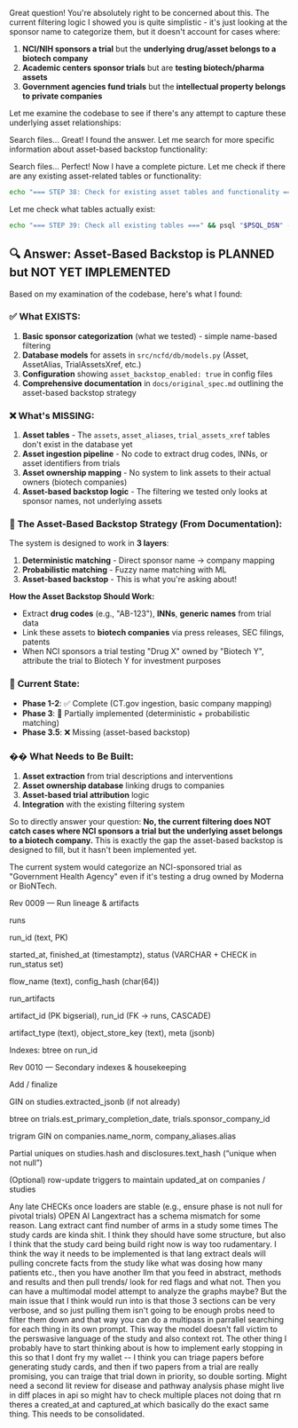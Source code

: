 Great question! You're absolutely right to be concerned about this. The current filtering logic I showed you is quite simplistic - it's just looking at the sponsor name to categorize them, but it doesn't account for cases where:

1. **NCI/NIH sponsors a trial** but the **underlying drug/asset belongs to a biotech company**
2. **Academic centers sponsor trials** but are **testing biotech/pharma assets**
3. **Government agencies fund trials** but the **intellectual property belongs to private companies**

Let me examine the codebase to see if there's any attempt to capture these underlying asset relationships:

Search files...
Great! I found the answer. Let me search for more specific information about asset-based backstop functionality:

Search files...
Perfect! Now I have a complete picture. Let me check if there are any existing asset-related tables or functionality:

```bash
echo "=== STEP 38: Check for existing asset tables and functionality ===" && psql "$PSQL_DSN" -c "\dt" | grep -i asset
```
Let me check what tables actually exist:

```bash
echo "=== STEP 39: Check all existing tables ===" && psql "$PSQL_DSN" -c "\dt"
```
## 🔍 **Answer: Asset-Based Backstop is PLANNED but NOT YET IMPLEMENTED**

Based on my examination of the codebase, here's what I found:

### ✅ **What EXISTS:**
1. **Basic sponsor categorization** (what we tested) - simple name-based filtering
2. **Database models** for assets in `src/ncfd/db/models.py` (Asset, AssetAlias, TrialAssetsXref, etc.)
3. **Configuration** showing `asset_backstop_enabled: true` in config files
4. **Comprehensive documentation** in `docs/original_spec.md` outlining the asset-based backstop strategy

### ❌ **What's MISSING:**
1. **Asset tables** - The `assets`, `asset_aliases`, `trial_assets_xref` tables don't exist in the database yet
2. **Asset ingestion pipeline** - No code to extract drug codes, INNs, or asset identifiers from trials
3. **Asset ownership mapping** - No system to link assets to their actual owners (biotech companies)
4. **Asset-based backstop logic** - The filtering we tested only looks at sponsor names, not underlying assets

### 🎯 **The Asset-Based Backstop Strategy (From Documentation):**

The system is designed to work in **3 layers**:

1. **Deterministic matching** - Direct sponsor name → company mapping
2. **Probabilistic matching** - Fuzzy name matching with ML
3. **Asset-based backstop** - This is what you're asking about!

**How the Asset Backstop Should Work:**
- Extract **drug codes** (e.g., "AB-123"), **INNs**, **generic names** from trial data
- Link these assets to **biotech companies** via press releases, SEC filings, patents
- When NCI sponsors a trial testing "Drug X" owned by "Biotech Y", attribute the trial to Biotech Y for investment purposes

### 🚧 **Current State:**
- **Phase 1-2**: ✅ Complete (CT.gov ingestion, basic company mapping)
- **Phase 3**: 🚧 Partially implemented (deterministic + probabilistic matching)
- **Phase 3.5**: ❌ Missing (asset-based backstop)

### �� **What Needs to Be Built:**
1. **Asset extraction** from trial descriptions and interventions
2. **Asset ownership database** linking drugs to companies
3. **Asset-based trial attribution** logic
4. **Integration** with the existing filtering system

So to directly answer your question: **No, the current filtering does NOT catch cases where NCI sponsors a trial but the underlying asset belongs to a biotech company.** This is exactly the gap the asset-based backstop is designed to fill, but it hasn't been implemented yet.

The current system would categorize an NCI-sponsored trial as "Government Health Agency" even if it's testing a drug owned by Moderna or BioNTech.


Rev 0009 — Run lineage & artifacts

runs

run_id (text, PK)

started_at, finished_at (timestamptz), status (VARCHAR + CHECK in run_status set)

flow_name (text), config_hash (char(64))

run_artifacts

artifact_id (PK bigserial), run_id (FK → runs, CASCADE)

artifact_type (text), object_store_key (text), meta (jsonb)

Indexes: btree on run_id

Rev 0010 — Secondary indexes & housekeeping

Add / finalize

GIN on studies.extracted_jsonb (if not already)

btree on trials.est_primary_completion_date, trials.sponsor_company_id

trigram GIN on companies.name_norm, company_aliases.alias

Partial uniques on studies.hash and disclosures.text_hash (“unique when not null”)

(Optional) row-update triggers to maintain updated_at on companies / studies

Any late CHECKs once loaders are stable (e.g., ensure phase is not null for pivotal trials)
OPEN AI Langextract has a schema mismatch for some reason.
Lang extract cant find number of arms in a study some times 
The study cards are kinda shit. I think they should have some structure, but also I think that the study card being build right now is way too rudamentary. 
I think the way it needs to be implemented is that lang extract deals will pulling concrete facts from the study like what was dosing how many patients etc., then you have another llm that you feed in abstract, methods and results and then pull trends/ look for red flags and what not. Then you can have a multimodal model attempt to analyze the graphs maybe? But the main issue that I think would run into is that those 3 sections can be very verbose, and so just pulling them isn't going to be enough probs need to filter them down and that way you can do a multipass in parrallel searching for each thing in its own prompt. This way the model doesn't fall victim to the perswasive language of the study and also context rot. 
The other thing I probably have to start thinking about is how to implement early stopping in this so that I dont fry my wallet -- I think you can triage papers before generating study cards, and then if two papers from a trial are really promising, you can traige that trial down in priority, so double sorting.
Might need a second lit review for disease and pathway analysis 
phase might live in diff places in api so might hav to check multiple places not doing that rn
theres a created_at and captured_at which basically do the exact same thing. This needs to be consolidated.



